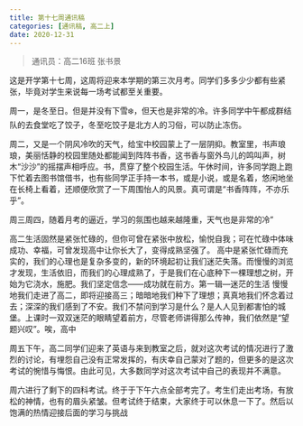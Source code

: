 ```yaml
---
title: 第十七周通讯稿
categories: [通讯稿, 高二上]
date: 2020-12-31
---
```


> 通讯员：高二16班 张书景

这是开学第十七周，这周将迎来本学期的第三次月考。同学们多多少少都有些紧张，毕竟对学生来说每一场考试都至关重要。

周一，是冬至日。但是并没有下雪❄️，但天也是非常的冷。许多同学中午都成群结队的去食堂吃了饺子，冬至吃饺子是北方人的习俗，可以防止冻伤。

周二，又是一个阴风冷吹的天气，给宝中校园蒙上了一层阴抑。教室里，书声琅琅，美丽恬静的校园里随处都能闻到阵阵书香，这书香与窗外鸟儿的鸣叫声，树木“沙沙”的摇摆声相呼应。书，贯穿了整个校园生活。午休时间，许多同学跑上跑下忙着去图书馆借书，也有些同学正手持一本书，或是小说，或是名着，悠闲地坐在长椅上看着，还顺便欣赏了一下周围怡人的风景。真可谓是“书香阵阵，不亦乐乎”。

周三周四，随着月考的逼近，学习的氛围也越来越隆重，天气也是非常的冷”

高二生活固然是紧张忙碌的，但你可曾在紧张中放松，愉悦自我；可在忙碌中体味成功、幸福，可曾发现高中让你长大了，变得成熟坚强了。 高中是紧张忙碌而充实的，我们的心理也是复杂多变的，新的环境起初让我们迷茫失落。而慢慢的浏览才发现，生活依旧，而我们的心理成熟了，于是我们在心底种下一棵理想之树，开始为它浇水，施肥。我们坚定信念――成功就在前方。第一辑―迷茫的生活 慢慢地我们走进了高二，即将迎接高三；暗暗地我们种下了理想；真真地我们怀念着过去；深深的我们感到了不安。我们不禁问到学习是什么？是人人见到都害怕的城堡。上课时一双双迷茫的眼睛望着前方，尽管老师讲得那么传神，我们依然是“望题兴叹”。唉，高中

周五下午，高二同学们迎来了英语与来到教室之后，就对这次考试的情况进行了激烈的讨论，有埋怨自己没有正常发挥的，有庆幸自己蒙对了题的，但更多的是这次考试的惋惜与悔恨。由此可见，大多数同学对这次考试中自己的表现并不满意。

周六进行了剩下的四科考试。终于于下午六点全部考完了。考生们走出考场，有放松的神情，也有的眉头紧皱。但考试终于结束，大家终于可以休息一下了。然后以饱满的热情迎接后面的学习与挑战
